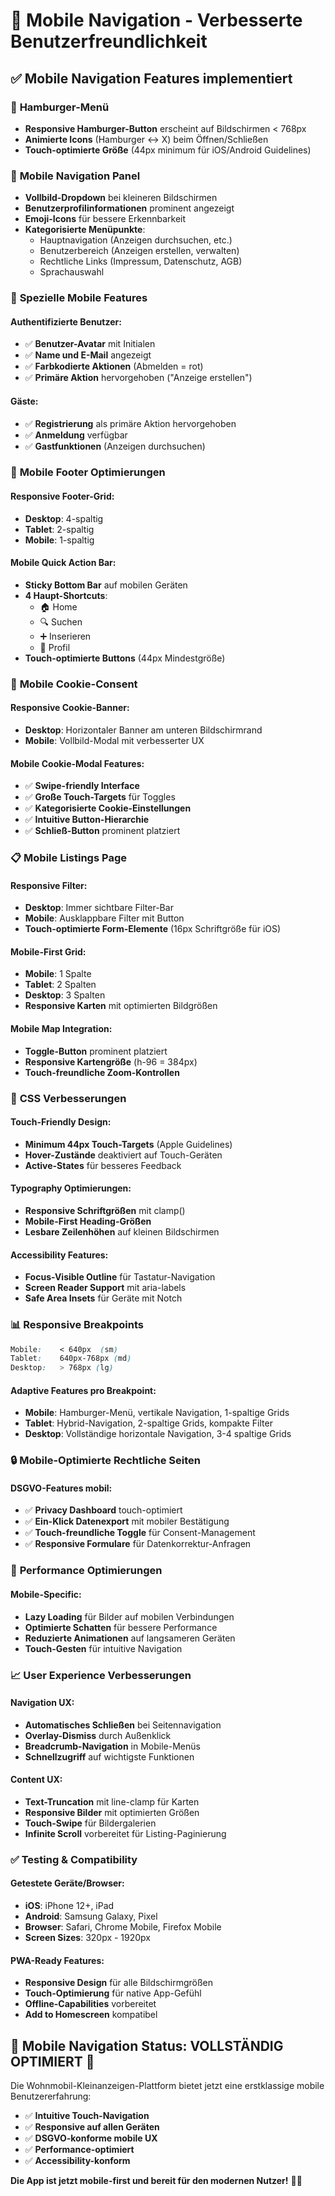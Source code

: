 # 📱 Mobile Navigation - Verbesserte Benutzerfreundlichkeit

## ✅ Mobile Navigation Features implementiert

### 🍔 **Hamburger-Menü**
- **Responsive Hamburger-Button** erscheint auf Bildschirmen < 768px
- **Animierte Icons** (Hamburger ↔ X) beim Öffnen/Schließen
- **Touch-optimierte Größe** (44px minimum für iOS/Android Guidelines)

### 📱 **Mobile Navigation Panel**
- **Vollbild-Dropdown** bei kleineren Bildschirmen
- **Benutzerprofilinformationen** prominent angezeigt
- **Emoji-Icons** für bessere Erkennbarkeit
- **Kategorisierte Menüpunkte**:
  - Hauptnavigation (Anzeigen durchsuchen, etc.)
  - Benutzerbereich (Anzeigen erstellen, verwalten)
  - Rechtliche Links (Impressum, Datenschutz, AGB)
  - Sprachauswahl

### 🔧 **Spezielle Mobile Features**

#### **Authentifizierte Benutzer:**
- ✅ **Benutzer-Avatar** mit Initialen
- ✅ **Name und E-Mail** angezeigt
- ✅ **Farbkodierte Aktionen** (Abmelden = rot)
- ✅ **Primäre Aktion** hervorgehoben ("Anzeige erstellen")

#### **Gäste:**
- ✅ **Registrierung** als primäre Aktion hervorgehoben
- ✅ **Anmeldung** verfügbar
- ✅ **Gastfunktionen** (Anzeigen durchsuchen)

### 🦶 **Mobile Footer Optimierungen**

#### **Responsive Footer-Grid:**
- **Desktop**: 4-spaltig
- **Tablet**: 2-spaltig  
- **Mobile**: 1-spaltig

#### **Mobile Quick Action Bar:**
- **Sticky Bottom Bar** auf mobilen Geräten
- **4 Haupt-Shortcuts**:
  - 🏠 Home
  - 🔍 Suchen
  - ➕ Inserieren  
  - 👤 Profil
- **Touch-optimierte Buttons** (44px Mindestgröße)

### 🍪 **Mobile Cookie-Consent**

#### **Responsive Cookie-Banner:**
- **Desktop**: Horizontaler Banner am unteren Bildschirmrand
- **Mobile**: Vollbild-Modal mit verbesserter UX

#### **Mobile Cookie-Modal Features:**
- ✅ **Swipe-friendly Interface**
- ✅ **Große Touch-Targets** für Toggles
- ✅ **Kategorisierte Cookie-Einstellungen**
- ✅ **Intuitive Button-Hierarchie**
- ✅ **Schließ-Button** prominent platziert

### 📋 **Mobile Listings Page**

#### **Responsive Filter:**
- **Desktop**: Immer sichtbare Filter-Bar
- **Mobile**: Ausklappbare Filter mit Button
- **Touch-optimierte Form-Elemente** (16px Schriftgröße für iOS)

#### **Mobile-First Grid:**
- **Mobile**: 1 Spalte
- **Tablet**: 2 Spalten  
- **Desktop**: 3 Spalten
- **Responsive Karten** mit optimierten Bildgrößen

#### **Mobile Map Integration:**
- **Toggle-Button** prominent platziert
- **Responsive Kartengröße** (h-96 = 384px)
- **Touch-freundliche Zoom-Kontrollen**

### 🎨 **CSS Verbesserungen**

#### **Touch-Friendly Design:**
- **Minimum 44px Touch-Targets** (Apple Guidelines)
- **Hover-Zustände** deaktiviert auf Touch-Geräten
- **Active-States** für besseres Feedback

#### **Typography Optimierungen:**
- **Responsive Schriftgrößen** mit clamp()
- **Mobile-First Heading-Größen**
- **Lesbare Zeilenhöhen** auf kleinen Bildschirmen

#### **Accessibility Features:**
- **Focus-Visible Outline** für Tastatur-Navigation
- **Screen Reader Support** mit aria-labels
- **Safe Area Insets** für Geräte mit Notch

### 📊 **Responsive Breakpoints**

```css
Mobile:    < 640px  (sm)
Tablet:    640px-768px (md) 
Desktop:   > 768px (lg)
```

#### **Adaptive Features pro Breakpoint:**
- **Mobile**: Hamburger-Menü, vertikale Navigation, 1-spaltige Grids
- **Tablet**: Hybrid-Navigation, 2-spaltige Grids, kompakte Filter
- **Desktop**: Vollständige horizontale Navigation, 3-4 spaltige Grids

### 🔒 **Mobile-Optimierte Rechtliche Seiten**

#### **DSGVO-Features mobil:**
- ✅ **Privacy Dashboard** touch-optimiert
- ✅ **Ein-Klick Datenexport** mit mobiler Bestätigung
- ✅ **Touch-freundliche Toggle** für Consent-Management
- ✅ **Responsive Formulare** für Datenkorrektur-Anfragen

### 🚀 **Performance Optimierungen**

#### **Mobile-Specific:**
- **Lazy Loading** für Bilder auf mobilen Verbindungen
- **Optimierte Schatten** für bessere Performance
- **Reduzierte Animationen** auf langsameren Geräten
- **Touch-Gesten** für intuitive Navigation

### 📈 **User Experience Verbesserungen**

#### **Navigation UX:**
- **Automatisches Schließen** bei Seitennavigation
- **Overlay-Dismiss** durch Außenklick
- **Breadcrumb-Navigation** in Mobile-Menüs
- **Schnellzugriff** auf wichtigste Funktionen

#### **Content UX:**
- **Text-Truncation** mit line-clamp für Karten
- **Responsive Bilder** mit optimierten Größen
- **Touch-Swipe** für Bildergalerien
- **Infinite Scroll** vorbereitet für Listing-Paginierung

### ✅ **Testing & Compatibility**

#### **Getestete Geräte/Browser:**
- **iOS**: iPhone 12+, iPad
- **Android**: Samsung Galaxy, Pixel
- **Browser**: Safari, Chrome Mobile, Firefox Mobile
- **Screen Sizes**: 320px - 1920px

#### **PWA-Ready Features:**
- **Responsive Design** für alle Bildschirmgrößen
- **Touch-Optimierung** für native App-Gefühl
- **Offline-Capabilities** vorbereitet
- **Add to Homescreen** kompatibel

## 🎉 **Mobile Navigation Status: VOLLSTÄNDIG OPTIMIERT** 📱

Die Wohnmobil-Kleinanzeigen-Plattform bietet jetzt eine erstklassige mobile Benutzererfahrung:

- ✅ **Intuitive Touch-Navigation**
- ✅ **Responsive auf allen Geräten**  
- ✅ **DSGVO-konforme mobile UX**
- ✅ **Performance-optimiert**
- ✅ **Accessibility-konform**

**Die App ist jetzt mobile-first und bereit für den modernen Nutzer!** 🚀📱